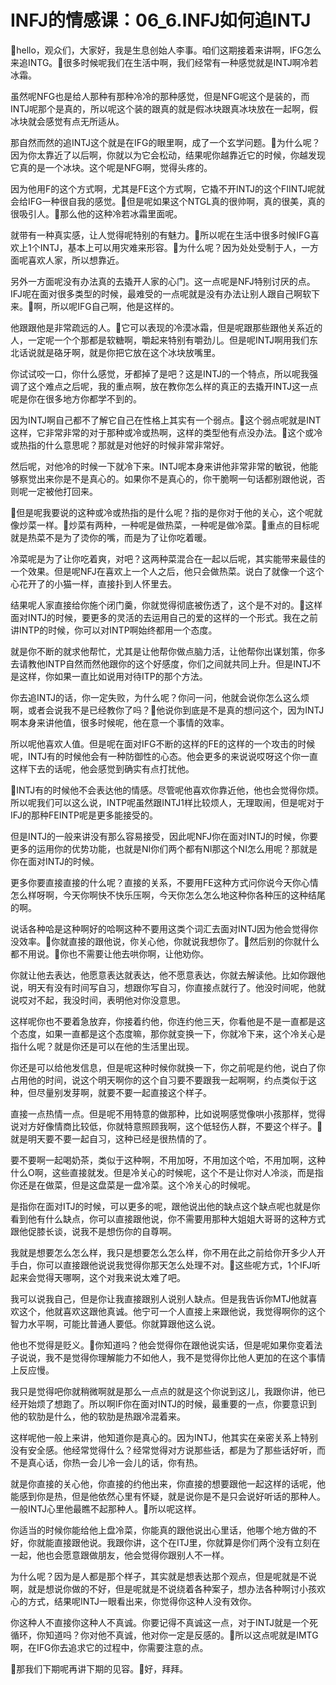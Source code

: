 # INFJ的情感课：06_6.INFJ如何追INTJ

🎼hello，观众们，大家好，我是生息创始人李事。咱们这期接着来讲啊，IFG怎么来追INTG。🎼很多时候呢我们在生活中啊，我们经常有一种感觉就是INTJ啊冷若冰霜。

虽然呢NFG也是给人那种有那种冷冷的那种感觉，但是NFG呢这个是装的，而INTJ呢那个是真的，所以呢这个装的跟真的就是假冰块跟真冰块放在一起啊，假冰块就会感觉有点无所适从。

那自然而然的追INTJ这个就是在IFG的眼里啊，成了一个玄学问题。🎼为什么呢？因为你太靠近了以后啊，你就以为它会松动，结果呢你越靠近它的时候，你越发现它真的是一个冰块。这个呢是NFG啊，觉得头疼的。

因为他用F的这个方式啊，尤其是FE这个方式啊，它撬不开INTJ的这个FIINTJ呢就会给IFG一种很自我的感觉。🎼但是呢如果这个NTGL真的很帅啊，真的很美，真的很吸引人。🎼那么他的这种冷若冰霜里面呢。

就带有一种真实感，让人觉得呢特别的有魅力。🎼所以呢在生活中很多时候IFG喜欢上1个INTJ，基本上可以用灾难来形容。🎼为什么呢？因为处处受制于人，一方面呢喜欢人家，所以想靠近。

另外一方面呢没有办法真的去撬开人家的心门。这一点呢是NFJ特别讨厌的点。IFJ呢在面对很多类型的时候，最难受的一点呢就是没有办法让别人跟自己啊软下来。🎼啊，所以呢IFG自己啊，他是这样的。

他跟跟他是非常疏远的人。🎼它可以表现的冷漠冰霜，但是呢跟那些跟他关系近的人，一定呢一个个那都是软糖啊，嚼起来特别有嚼劲儿。但是呢INTJ啊用我们东北话说就是硌牙啊，就是你把它放在这个冰块放嘴里。

你试试咬一口，你什么感觉，牙都掉了是吧？这是INTJ的一个特点，所以呢我强调了这个难点之后呢，我的重点啊，放在教你怎么样的真正的去撬开INTJ这一点呢是你在很多地方你都学不到的。

因为INTJ啊自己都不了解它自己在性格上其实有一个弱点。🎼这个弱点呢就是INT这样，它非常非常的对于那种或冷或热啊，这样的类型他有点没办法。🎼这个或冷或热指的什么意思呢？那就是对他好的时候非常非常好。

然后呢，对他冷的时候一下就冷下来。INTJ呢本身来讲他非常非常的敏锐，他能够察觉出来你是不是真心的。如果你不是真心的，你干脆啊一句话都别跟他说，否则呢一定被他打回来。

🎼但是呢我要说的这种或冷或热指的是什么呢？指的是你对于他的关心，这个呢就像炒菜一样。🎼炒菜有两种，一种呢是做热菜，一种呢是做冷菜。🎼重点的目标呢就是热菜不是为了烫你的嘴，而是为了让你吃着暖。

冷菜呢是为了让你吃着爽，对吧？这两种菜混合在一起以后呢，其实能带来最佳的一个效果。但是呢NFJ在喜欢上一个人之后，他只会做热菜。说白了就像一个这个心花开了的小猫一样，直接扑到人怀里去。

结果呢人家直接给你施个闭门羹，你就觉得彻底被伤透了，这个是不对的。🎼这样面对INTJ的时候，要更多的灵活的去运用自己的爱的这样的一个形式。我在之前讲INTP的时候，你可以对INTP啊始终都用一个态度。

就是你不断的就求他帮忙，尤其是让他帮你做点脑力活，让他帮你出谋划策，你多去请教他INTP自然而然他跟你的这个好感度，你们之间就共同上升。但是INTJ不是这样，你如果一直比如说用对待ITP的那个方法。

你去追INTJ的话，你一定失败，为什么呢？你问一问，他就会说你怎么这么烦啊，或者会说我不是已经教你了吗？🎼他说你到底是不是真的想问这个，因为INTJ啊本身来讲他值，很多时候呢，他在意一个事情的效率。

所以呢他喜欢人值。但是呢在面对IFG不断的这样的FE的这样的一个攻击的时候呢，INTJ有的时候他会有一种防御性的心态。他会更多的来说说哎呀这个你一直这样下去的话呢，他会感觉到确实有点打扰他。

🎼INTJ有的时候他不会表达他的情感。尽管呢他喜欢你靠近他，他也会觉得你烦。所以呢我们可以这么说，INTP呢虽然跟INTJ1样比较烦人，无理取闹，但是呢对于IFJ的那种FEINTP呢是更多能接受的。

但是INTJ的一般来讲没有那么容易接受，因此呢NFJ你在面对INTJ的时候，你要更多的运用你的优势功能，也就是NI你们两个都有NI那这个NI怎么用呢？那就是你在面对INTJ的时候。

更多你要直接直接的什么呢？直接的关系，不要用FE这种方式问你说今天你心情怎么样呀啊，今天你啊快不快乐压啊，今天你怎么怎么地这种你各种压的这种结尾的啊。

说话各种哈是这种啊好的哈啊这种不要用这类个词汇去面对INTJ因为他会觉得你没效率。🎼你就直接的跟他说，你关心他，你就说我想你了。🎼然后别的你就什么都不用说。🎼你也不需要让他去哄你啊，让他劝你。

你就让他去表达，他愿意表达就表达，他不愿意表达，你就去解读他。比如你跟他说，明天有没有时间写自习，想跟你写自习，你直接点就行了。他没时间呢，他就说哎对不起，我没时间，表明他对你没意思。

这样呢你也不要着急放弃，你接着约他，你连约他三天，你看他是不是一直都是这个态度，如果一直都是这个态度嘛，那你就变换一下，你就冷下来，这个冷关心是指什么呢？就是你还是可以在他的生活里出现。

你还是可以给他发信息，但是呢这种时候你就换一下，你之前呢是约他，说白了你占用他的时间，说这个明天啊你的这个自习要不要跟我一起啊啊，约点类似于这种，但尽量别发芽啊，就要不要一起直接这个样子。

直接一点热情一点。但是呢不用特意的做那种，比如说啊感觉像哄小孩那样，觉得说对方好像情商比较低，你就特意照顾我啊，这个低轻伤人群，不要这个样子。🎼就是明天要不要一起自习，这种已经是很热情的了。

要不要啊一起喝奶茶，类似于这种啊，不用加呀，不用加这个哈，不用加啊，这种什么O啊，这些直接就发。但是冷关心的时候呢，这个不是让你对人冷淡，而是指你还是在做菜，但是这盘菜是一盘冷菜。这个冷关心的时候呢。

是指你在面对ITJ的时候，可以更多的呢，跟他说出他的缺点这个缺点呢也就是你看到他有什么缺点，你可以直接跟他说，你不需要用那种大姐姐大哥哥的这种方式跟他促膝长谈，说我不是想伤你的自尊啊。

我就是想要怎么怎么样，我只是想要怎么怎么样，你不用在此之前给你开多少人开手白，你可以直接跟他说说我觉得你那天怎么处理不对。🎼这些呢方式，1个IFJ听起来会觉得天哪啊，这个对我来说太难了吧。

我可以说我自己，但是你让我直接跟别人说别人缺点。但是我告诉你MTJ他就喜欢这个，他就喜欢这跟他真诚。他宁可一个人直接上来跟他说，我觉得啊你的这个智力水平啊，可能比普通人要低。你就算跟他这么说。

他也不觉得是贬义。🎼你知道吗？他会觉得你在跟他说实话，但是呢如果你变着法子说说，我不是觉得你理解能力不如他人，我不是觉得你比他人更加的在这个事情上反应慢。

我只是觉得吧你就稍微啊就是那么一点点的就是这个你说到这儿，我跟你讲，他已经开始烦了想跑了。所以啊IF你在面对INTJ的时候，最重要的一点，你要意识到他的软肋是什么，他的软肋是热跟冷混着来。

这样呢他一般上来讲，他知道你是真心的。因为INTJ，他其实在亲密关系上特别没有安全感。他经常觉得什么？经常觉得对方说那些话，都是为了那些话好听，而不是真心话，你热一会儿冷一会儿的话，你有热。

就是你直接的关心他，你直接的约他出来，你直接的想要跟他一起这样的话呢，他能感到你是热，但是他依然心里有怀疑，就是说你是不是只会说好听话的那种人。一般INTJ心里他最瞧不起那种人。🎼所以呢这样。

你适当的时候你能给他上盘冷菜，你能真的跟他说出心里话，他哪个地方做的不好，你就能直接跟他说。我跟你讲，这个在ITJ里，你就算是你们两个没有立刻在一起，他也会愿意跟做朋友，他会觉得你跟别人不一样。

为什么呢？因为是人都是那个样子，其实就是想表达那个观点，但是呢就是不说啊，就是想说你做的不好，但是呢就是不说绕着各种案子，想办法各种啊讨小孩欢心的方式，结果呢INTJ一眼看出来，你觉得你这种人没有效你。

你这种人不直接你这种人不真诚。你要记得不真诚这一点，对于INTJ就是一个死循环，你知道吗？你对他不真诚，他对你一定是反感的。🎼所以这点呢就是IMTG啊，在IFG你去追求它的过程中，你需要注意的点。

🎼那我们下期呢再讲下期的见容。🎼好，拜拜。